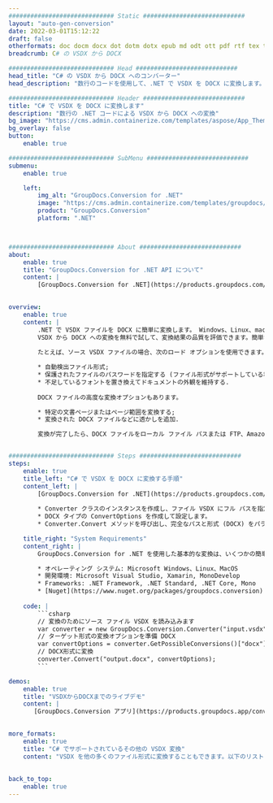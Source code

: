 ```yaml
---
############################# Static ############################
layout: "auto-gen-conversion"
date: 2022-03-01T15:12:22
draft: false
otherformats: doc docm docx dot dotm dotx epub md odt ott pdf rtf tex txt vdx vsdm vsdx vssm vssx vstm vstx vsx vtx xps
breadcrumb: C# の VSDX から DOCX

############################# Head ############################
head_title: "C# の VSDX から DOCX へのコンバーター"
head_description: "数行のコードを使用して、.NET で VSDX を DOCX に変換します。 GroupDocs ドキュメント変換 API を使用して、160 を超えるファイル形式を変換します。"

############################# Header ############################
title: "C# で VSDX を DOCX に変換します"
description: "数行の .NET コードによる VSDX から DOCX への変換"
bg_image: "https://cms.admin.containerize.com/templates/aspose/App_Themes/V3/images/bg/header1.png"
bg_overlay: false
button:
    enable: true

############################# SubMenu ############################
submenu:
    enable: true

    left:
        img_alt: "GroupDocs.Conversion for .NET"
        image: "https://cms.admin.containerize.com/templates/groupdocs/images/product-logos/90x90-noborder/groupdocs-conversion-net.png"
        product: "GroupDocs.Conversion"
        platform: ".NET"



############################# About ############################
about:
    enable: true
    title: "GroupDocs.Conversion for .NET API について"
    content: |
        [GroupDocs.Conversion for .NET](https://products.groupdocs.com/conversion/net/) を使用して、Microsoft Word、Excel、PowerPoint、PDF、Visio、およびその他の形式を変換できます。 GroupDocs.Conversion は、高いパフォーマンスが要求されるバックエンドおよび内部システムに適したスタンドアロン API です。 Microsoft や Open Office などのソフトウェアには依存しません。
    

overview:
    enable: true
    content: |
        .NET で VSDX ファイルを DOCX に簡単に変換します。 Windows、Linux、macOS など、任意のプラットフォームで C# コード行を 2 行だけ使用できます。
        VSDX から DOCX への変換を無料で試して、変換結果の品質を評価できます。簡単なファイル変換のシナリオに加えて、ソース VSDX ファイルをロードし、出力 DOCX 結果を保存するためのより高度なオプションを試すことができます。 
        
        たとえば、ソース VSDX ファイルの場合、次のロード オプションを使用できます。

        * 自動検出ファイル形式;
        * 保護されたファイルのパスワードを指定する (ファイル形式がサポートしている場合);
        * 不足しているフォントを置き換えてドキュメントの外観を維持する.
        
        DOCX ファイルの高度な変換オプションもあります。

        * 特定の文書ページまたはページ範囲を変換する;
        * 変換された DOCX ファイルなどに透かしを追加.

        変換が完了したら、DOCX ファイルをローカル ファイル パスまたは FTP、Amazon S3、Google Drive、Dropbox などのサードパーティ ストレージに保存できます。注意してください - VSDX を {{ に変換するにはTO}} MS Office、Open Office、Adobe Acrobat Reader などの追加のソフトウェアをインストールする必要はありません。


############################# Steps ############################
steps:
    enable: true
    title_left: "C# で VSDX を DOCX に変換する手順"
    content_left: |
        [GroupDocs.Conversion for .NET](https://products.groupdocs.com/conversion/net/) を使用すると、開発者は数行のコードで VSDX ファイルを DOCX に簡単に変換できます。
        
        * Converter クラスのインスタンスを作成し、ファイル VSDX にフル パスを指定します。
        * DOCX タイプの ConvertOptions を作成して設定します。
        * Converter.Convert メソッドを呼び出し、完全なパスと形式 (DOCX) をパラメーターとして渡します。

    title_right: "System Requirements"
    content_right: |
        GroupDocs.Conversion for .NET を使用した基本的な変換は、いくつかの簡単な手順で実行できます。当社の API は、すべての主要なプラットフォームとオペレーティング システムでサポートされています。以下のコードを実行する前に、システムに次の前提条件がインストールされていることを確認してください。

        * オペレーティング システム: Microsoft Windows、Linux、MacOS
        * 開発環境: Microsoft Visual Studio, Xamarin, MonoDevelop
        * Frameworks: .NET Framework, .NET Standard, .NET Core, Mono
        * [Nuget](https://www.nuget.org/packages/groupdocs.conversion) から最新の GroupDocs.Conversion for .NET を取得します
         
    code: |
        ```csharp    
        // 変換のためにソース ファイル VSDX を読み込みます
        var converter = new GroupDocs.Conversion.Converter("input.vsdx");
        // ターゲット形式の変換オプションを準備 DOCX
        var convertOptions = converter.GetPossibleConversions()["docx"].ConvertOptions;
        // DOCX形式に変換
        converter.Convert("output.docx", convertOptions);
        ```

demos:
    enable: true
    title: "VSDXからDOCXまでのライブデモ"
    content: |
       [GroupDocs.Conversion アプリ](https://products.groupdocs.app/conversion/family) Web サイトにアクセスして、今すぐ VSDX を DOCX に変換してください。オンラインデモには次の利点があります
          

more_formats:
    enable: true
    title: "C# でサポートされているその他の VSDX 変換"
    content: "VSDX を他の多くのファイル形式に変換することもできます。以下のリストをご覧ください。"
       
       
back_to_top:
    enable: true
---
```

